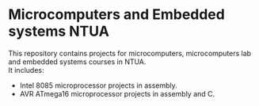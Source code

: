 Microcomputers and Embedded systems NTUA
========================================

This repository contains projects for microcomputers, microcomputers lab and embedded systems courses in NTUA.  
It includes:  
* Intel 8085 microprocessor projects in assembly.
* AVR ATmega16 microprocessor projects in assembly and C.
